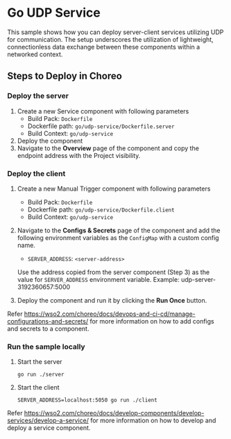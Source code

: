 # Go UDP Service

This sample shows how you can deploy server-client services utilizing UDP for communication. The setup underscores the utilization of lightweight, connectionless data exchange between these components within a networked context.

## Steps to Deploy in Choreo

### Deploy the server

1. Create a new Service component with following parameters
   - Build Pack: `Dockerfile`
   - Dockerfile path: `go/udp-service/Dockerfile.server`
   - Build Context: `go/udp-service`
2. Deploy the component
3. Navigate to the **Overview** page of the component and copy the endpoint address with the Project visibility.

### Deploy the client

1. Create a new Manual Trigger component with following parameters
   - Build Pack: `Dockerfile`
   - Dockerfile path: `go/udp-service/Dockerfile.client`
   - Build Context: `go/udp-service`
2. Navigate to the **Configs & Secrets** page of the component and add the following environment variables as the `ConfigMap` with a custom config name.

   - `SERVER_ADDRESS`: `<server-address>`

   Use the address copied from the server component (Step 3) as the value for `SERVER_ADDRESS` environment variable.
   Example: udp-server-3192360657:5000

3. Deploy the component and run it by clicking the **Run Once** button.

Refer https://wso2.com/choreo/docs/devops-and-ci-cd/manage-configurations-and-secrets/ for more information on how to add configs and secrets to a component.

### Run the sample locally

1. Start the server
   ```
   go run ./server
   ```
2. Start the client

   ```
   SERVER_ADDRESS=localhost:5050 go run ./client
   ```

Refer https://wso2.com/choreo/docs/develop-components/develop-services/develop-a-service/ for more information on how to develop and deploy a service component.

